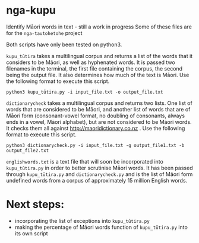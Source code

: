 # nga-kupu
Identify Māori words in text - still a work in progress
Some of these files are for the `nga-tautohetohe` project

Both scripts have only been tested on python3.

`kupu_tūtira` takes a multilingual corpus and returns a list of the words that it considers to be Māori, as well as hyphenated words. It is passed two filenames in the terminal, the first file containing the corpus, the second being the output file. It also determines how much of the text is Māori. Use the following format to execute this script.

`python3 kupu_tūtira.py -i input_file.txt -o output_file.txt`

`dictionarycheck` takes a multilingual corpus and returns two lists. One list of words that are considered to be Māori, and another list of words that are of Māori form (consonant-vowel format, no doubling of consonants, always ends in a vowel, Māori alphabet), but are not considered to be Māori words. It checks them all against http://maoridictionary.co.nz . Use the following format to execute this script.

`python3 dictionarycheck.py -i input_file.txt -g output_file1.txt -b output_file2.txt`

`englishwords.txt` is a text file that will soon be incorporated into `kupu_tūtira.py` in order to better scrutinise Māori words. It has been passed through `kupu_tūtira.py` and `dictionarycheck.py` and is the list of Māori form undefined words from a corpus of approximately 15 million English words.

# Next steps:
- incorporating the list of exceptions into `kupu_tūtira.py`
- making the percentage of Māori words function of `kupu_tūtira.py` into its own script

